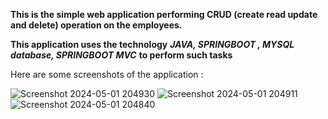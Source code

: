 **This is the simple web application performing CRUD (create read update and delete) operation on the employees.**

**This application uses the technology** ***JAVA, SPRINGBOOT , MYSQL database, SPRINGBOOT MVC*** **to perform such tasks**

Here are some screenshots of the application : 

![Screenshot 2024-05-01 204930](https://github.com/manishChaudhary8287/Employee-Management-Web-Application/assets/168643668/2a55b95f-2f8f-4bae-80dc-1dad5eb6a3c2)
![Screenshot 2024-05-01 204911](https://github.com/manishChaudhary8287/Employee-Management-Web-Application/assets/168643668/5b6c8a5d-0d0f-423a-bab2-ef061084784b)
![Screenshot 2024-05-01 204840](https://github.com/manishChaudhary8287/Employee-Management-Web-Application/assets/168643668/f2aa03d1-1394-4a4e-a688-88d0868cbf1c)
